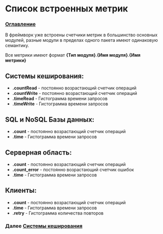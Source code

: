 # Список встроенных метрик

### [Оглавление](./index.md)

В фреймворк уже встроены счетчики метрик в большинство основных модулей, разные модули в пределах одного пакета имеют одинаковую семантику.

Все метрики имеют формат **{Тип модуля}**.**{Имя модуля}**.**{Имя метрики}**

## Системы кеширования:

- **.countRead** - постоянно возрастающий счетчик операций
- **.countWrite** - постоянно возрастающий счетчик операций
- **.timeRead** - Гистограмма времени запросов
- **.timeWrite** - Гистограмма времени запросов

## SQL и NoSQL Базы данных:

- **.count** - постоянно возрастающий счетчик операций
- **.time** - Гистограмма времени запросов

## Серверная область:

- **.count** - постоянно возрастающий счетчик операций
- **.count_error** - постоянно возрастающий счетчик ошибок
- **.time** - Гистограмма времени запросов

## Клиенты:

- **.count** - постоянно возрастающий счетчик операций
- **.time** - Гистограмма времени запросов
- **.retry** - Гистограмма количества повторов


### Далее [Системы кеширования](./cache.md)